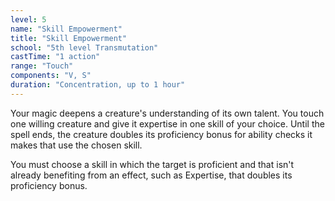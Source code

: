 ```yaml
---
level: 5
name: "Skill Empowerment"
title: "Skill Empowerment"
school: "5th level Transmutation"
castTime: "1 action"
range: "Touch"
components: "V, S"
duration: "Concentration, up to 1 hour"
---
```


Your magic deepens a creature's understanding of its own talent. You touch one willing creature and give it expertise in one skill of your choice. Until the spell ends, the creature doubles its proficiency bonus for ability checks it makes that use the chosen skill.

You must choose a skill in which the target is proficient and that isn't already benefiting from an effect, such as Expertise, that doubles its proficiency bonus.

